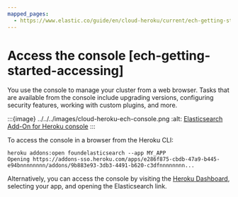 ```yaml
---
mapped_pages:
  - https://www.elastic.co/guide/en/cloud-heroku/current/ech-getting-started-accessing.html
---
```


# Access the console [ech-getting-started-accessing]

You use the console to manage your cluster from a web browser. Tasks that are available from the console include upgrading versions, configuring security features, working with custom plugins, and more.

:::{image} ../../../images/cloud-heroku-ech-console.png
:alt: [Elasticsearch Add-On for Heroku console](https://cloud.elastic.co?page=docs&placement=docs-body)
:::

To access the console in a browser from the Heroku CLI:

```term
heroku addons:open foundelasticsearch --app MY_APP
Opening https://addons-sso.heroku.com/apps/e286f875-cbdb-47a9-b445-e94bnnnnnnnn/addons/9b883e93-3db3-4491-b620-c3dfnnnnnnnn...
```

Alternatively, you can access the console by visiting the [Heroku Dashboard](https://dashboard.heroku.com/), selecting your app, and opening the Elasticsearch link.


